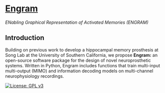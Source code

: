 # [Engram](https://github.com/garrettmflynn/Engram)
*ENabling Graphical Representation of Activated Memories (ENGRAM)*


## Introduction
Building on previous work to develop a hippocampal memory prosthesis at Song Lab at the University of Southern California, we propose **Engram:** an open-source software package for the design of novel neuroprosthetic systems. Written in Python, Engram includes functions that train multi-input multi-output (MIMO) and information decoding models on multi-channel neurophysiology recordings. 

[![License: GPL v3](https://img.shields.io/badge/License-GPLv3-blue.svg)](https://www.gnu.org/licenses/gpl-3.0)
